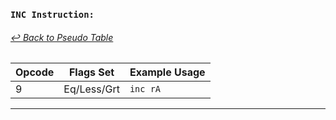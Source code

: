 ### `INC Instruction:`
###### [↩ Back to Pseudo Table](../README.md)

| Opcode | Flags Set    | Example Usage |
|--------|-------------|---------------|
| 9     | Eq/Less/Grt  | `inc rA`  |
---